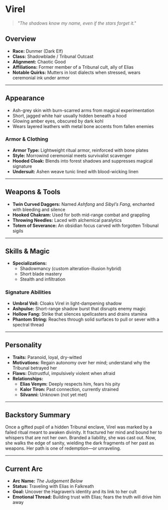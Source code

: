# Virel

> *"The shadows know my name, even if the stars forget it."*

## Overview
- **Race:** Dunmer (Dark Elf)  
- **Class:** Shadowblade / Tribunal Outcast  
- **Alignment:** Chaotic Good  
- **Affiliations:** Former member of a Tribunal cult, ally of Elias  
- **Notable Quirks:** Mutters in lost dialects when stressed, wears ceremonial ink under armor  

---

## Appearance
- Ash-grey skin with burn-scarred arms from magical experimentation  
- Short, jagged white hair usually hidden beneath a hood  
- Glowing amber eyes, obscured by dark kohl  
- Wears layered leathers with metal bone accents from fallen enemies  

### Armor & Clothing
- **Armor Type:** Lightweight ritual armor, reinforced with bone plates  
- **Style:** Morrowind ceremonial meets survivalist scavenger  
- **Hooded Cloak:** Blends into forest shadows and suppresses magical signature  
- **Undersuit:** Ashen weave tunic lined with blood-wicking linen  

---

## Weapons & Tools
- **Twin Curved Daggers:** Named *Ashfang* and *Sibyl’s Fang*, enchanted with bleeding and silence  
- **Hooked Chakram:** Used for both mid-range combat and grappling  
- **Throwing Needles:** Laced with alchemical paralytics  
- **Totem of Severance:** An obsidian focus carved with forgotten Tribunal sigils  

---

## Skills & Magic
- **Specializations:**  
  - Shadowmancy (custom alteration-illusion hybrid)  
  - Short blade mastery  
  - Stealth and infiltration  

### Signature Abilities
- **Umbral Veil:** Cloaks Virel in light-dampening shadow  
- **Ashpulse:** Short-range shadow burst that disrupts enemy magic  
- **Hollow Fang:** Strike that silences spellcasters and drains stamina  
- **Phantom String:** Reaches through solid surfaces to pull or sever with a spectral thread  

---

## Personality
- **Traits:** Paranoid, loyal, dry-witted  
- **Motivations:** Regain autonomy over her mind; understand why the Tribunal betrayed her  
- **Flaws:** Distrustful, impulsively violent when afraid  
- **Relationships:**  
  - **Elias Venym:** Deeply respects him, fears his pity  
  - **Kalor Tiron:** Past connection, currently strained  
  - **Silvanni:** Unknown (not yet met)  

---

## Backstory Summary
Once a gifted pupil of a hidden Tribunal enclave, Virel was marked by a failed ritual meant to awaken divinity. It fractured her mind and bound her to whispers that are not her own. Branded a liability, she was cast out. Now, she walks the edge of sanity, wielding the dark fragments of her past as weapons. Her path is one of redemption—or unraveling.

---

## Current Arc
- **Arc Name:** *The Judgement Below*  
- **Status:** Traveling with Elias in Falkreath  
- **Goal:** Uncover the Hagraven’s identity and its link to her cult  
- **Emotional Thread:** Building trust with Elias; fears the truth will drive him away  
